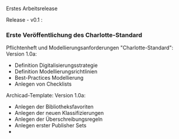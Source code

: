 Erstes Arbeitsrelease

Release - v0.1 :
### Erste Veröffentlichung des Charlotte-Standard


Pflichtenheft und Modellierungsanforderungen "Charlotte-Standard":
Version 1.0a:
- Definition Digitalisierungsstrategie
- Definition Modellierungsrichtlinien
- Best-Practices Modellierung
- Anlegen von Checklists

Archicad-Template:
Version 1.0a:
- Anlegen der Bibliotheksfavoriten
- Anlegen der neuen Klassifizierungen
- Anlegen der Überschreibungsregeln
- Anlegen erster Publisher Sets
- 
